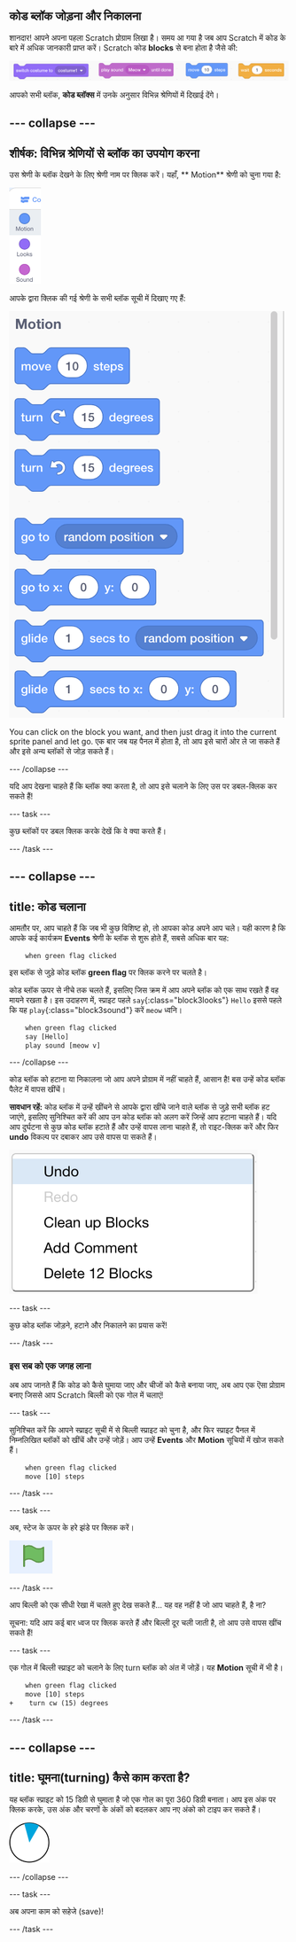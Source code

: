 ## कोड ब्लॉक जोड़ना और निकालना

शानदार! आपने अपना पहला Scratch प्रोग्राम लिखा है। समय आ गया है जब आप Scratch में कोड के बारे में अधिक जानकारी प्राप्त करें। Scratch कोड **blocks** से बना होता है जैसे की:

![](images/code1.png)

आपको सभी ब्लॉक, **कोड ब्लॉक्स** में उनके अनुसार विभिन्न श्रेणियों में दिखाई देंगे।

## \--- collapse \---

## शीर्षक: विभिन्न श्रेणियों से ब्लॉक का उपयोग करना

उस श्रेणी के ब्लॉक देखने के लिए श्रेणी नाम पर क्लिक करें। यहाँ, ** Motion** श्रेणी को चुना गया है:

![](images/code2a.png)

आपके द्वारा क्लिक की गई श्रेणी के सभी ब्लॉक सूची में दिखाए गए हैं:

![](images/code2b.png)

You can click on the block you want, and then just drag it into the current sprite panel and let go. एक बार जब यह पैनल में होता है, तो आप इसे चारों ओर ले जा सकते हैं और इसे अन्य ब्लॉकों से जोड़ सकते हैं।

\--- /collapse \---

यदि आप देखना चाहते हैं कि ब्लॉक क्या करता है, तो आप इसे चलाने के लिए उस पर डबल-क्लिक कर सकते हैं!

\--- task \---

कुछ ब्लॉकों पर डबल क्लिक करके देखें कि वे क्या करते हैं।

\--- /task \---

## \--- collapse \---

## title: कोड चलाना

आमतौर पर, आप चाहते हैं कि जब भी कुछ विशिष्ट हो, तो आपका कोड अपने आप चले। यही कारण है कि आपके कई कार्यक्रम **Events** श्रेणी के ब्लॉक से शुरू होते हैं, सबसे अधिक बार यह:

```blocks3
    when green flag clicked
```

इस ब्लॉक से जुड़े कोड ब्लॉक **green flag** पर क्लिक करने पर चलते है।

कोड ब्लॉक ऊपर से नीचे तक चलते हैं, इसलिए जिस क्रम में आप अपने ब्लॉक को एक साथ रखते हैं वह मायने रखता है। इस उदाहरण में, स्प्राइट पहले `say`{:class="block3looks"} `Hello` इससे पहले कि यह `play`{:class="block3sound"} करें `meow` ध्वनि।

```blocks3
    when green flag clicked
    say [Hello]
    play sound [meow v]
```

\--- /collapse \---

कोड ब्लॉक को हटाना या निकालना जो आप अपने प्रोग्राम में नहीं चाहते हैं, आसान है! बस उन्हें कोड ब्लॉक पैलेट में वापस खींचें।

**सावधान रहें:** कोड ब्लॉक में उन्हें खींचने से आपके द्वारा खींचे जाने वाले ब्लॉक से जुड़े सभी ब्लॉक हट जाएंगे, इसलिए सुनिश्चित करें की आप उन कोड ब्लॉक को अलग करें जिन्हें आप हटाना चाहते हैं। यदि आप दुर्घटना से कुछ कोड ब्लॉक हटाते हैं और उन्हें वापस लाना चाहते हैं, तो राइट-क्लिक करें और फिर **undo** विकल्प पर दबाकर आप उसे वापस पा सकते हैं।

![](images/code6.png)

\--- task \---

कुछ कोड ब्लॉक जोड़ने, हटाने और निकालने का प्रयास करें!

\--- /task \---

### इस सब को एक जगह लाना

अब आप जानते हैं कि कोड को कैसे घुमाया जाए और चीजों को कैसे बनाया जाए, अब आप एक ऎसा प्रोग्राम बनाए जिससे आप Scratch बिल्ली को एक गोल में चलाएं!

\--- task \---

सुनिश्चित करें कि आपने स्प्राइट सूची में से बिल्ली स्प्राइट को चुना है, और फिर स्प्राइट पैनल में निम्नलिखित ब्लॉकों को खींचें और उन्हें जोड़ें। आप उन्हें **Events** और **Motion** सूचियों में खोज सकते हैं।

```blocks3
    when green flag clicked
    move [10] steps
```

\--- /task \---

\--- task \---

अब, स्टेज के ऊपर के हरे झंडे पर क्लिक करें।

![](images/code7.png)

\--- /task \---

आप बिल्ली को एक सीधी रेखा में चलते हुए देख सकते हैं... यह वह नहीं है जो आप चाहते हैं, है ना?

सूचना: यदि आप कई बार ध्वज पर क्लिक करते हैं और बिल्ली दूर चली जाती है, तो आप उसे वापस खींच सकते हैं!

\--- task \---

एक गोल में बिल्ली स्प्राइट को चलाने के लिए turn ब्लॉक को अंत में जोड़ें। यह **Motion** सूची में भी है।

```blocks3
    when green flag clicked
    move [10] steps
+    turn cw (15) degrees
```

\--- /task \---

## \--- collapse \---

## title: घूमना(turning) कैसे काम करता है?

यह ब्लॉक स्प्राइट को 15 डिग्री से घुमाता है जो एक गोल का पूरा 360 डिग्री बनाता। आप इस अंक पर क्लिक करके, उस अंक और चरणों के अंकों को बदलकर आप नए अंको को टाइप कर सकते हैं।

![](images/code9.png)

\--- /collapse \---

\--- task \---

अब अपना काम को सहेजे (save)!

\--- /task \---